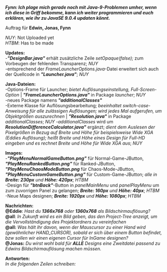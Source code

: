 **_Fynn: Ich plage mich gerade noch mit Java-9-Problemen umher, wenn ich diese in Griff bekomme, kann ich weiter programmieren und euch erklären, wie ihr zu JavaSE 9.0.4 updaten könnt._**

Auftrag für **Edwin, Jonas, Fynn**

*NUY*: Not Uploaded yet                                                                                                       
*HTBM*: Has to be made

**Updates:**                                                                                                               <br/>
-**_"DesignBar.java"_** erhält zusätzliche Zeile *setOpaque(false);* zum Vorbeugen der fehlenden Transparenz; *NUY*        <br/>
-entsprechend der *FrameLauncherOptions.java*-Datei erweitert sich auch der Quellcode in **_"Launcher.java"_**; *NUY*

**Java-Dateien:**                                                                                                          <br/>
-Options-Frame für Launcher; *bietet Auflösungseinstellung, Full-Screen-Option* | **_"FrameLauncherOptions.java"_** in Package *launcher*; *NUY*                                                                                                          <br/>
-neues Package namens **_"additionalClasses"_**                                                                            <br/>
-Externe Klasse für Auflösungsbearbeitung; *beeinhaltet switch-case-Anweisung für alle zulässigen Auflösungen; wird jedes Mal aufgerufen, um Objektgrößen auszurechnen* | **_"Resolution.java"_** in Package *additionalClasses*; *NUY*
-*additionalClasses* wird um **_ResolutionDifferenceCalculator.java"_** ergänzt; *dient dem Auslesen der Pixelgrößen in Bezug auf Breite und Höhe für beispielsweise Wide XGA (Eddies Auflösung); heißt Breite und Höhe eines Design für Full-HD eingeben und es rechnet Breite und Höhe für Wide XGA aus*; *NUY*

**Images:**                                                                                                                <br/>
-**_"PlayMenuNormalGameButton.png"_** für Normal-Game-JButton, **_"PlayMenuRankedButton.png"_** für Ranked-JButton, **_"PlayMenuChaosModeButton.png_** für Chaos-Mode-JButton, **_"PlayMenuCustomGameButton.png"_** für Custom-Game-JButton; *alle in **Breite: 230px** und **Höhe: 420px***; *HTBM*                                                                          <br/>
-Design für **_"btnBack"_**-Button in *panelMainMenu* und *panelPlayMenu* um zum zuvorrigen Panel zu gelangen; ***Breite: 160px** und **Höhe: 40px***; *HTBM*                                                                                        <br/>
-Neue Maps designen; ***Breite: 1920px** und **Höhe: 1080px***; *HTBM*

**Nachrichten:**                                                                   				                          		   <br/>
**@Eddie**: *Hast du **1366x768** oder **1360x768**  als Bildschirmauflösung?*                                             <br/>
**@all**: *In Zukunft wird es ein Bild geben, das den Project-Tree anzeigt, um die Vervollständigung des Projektordners zu vereinfachen*                                                                                                              <br/>
**@all:** *Was hält ihr davon, wenn der Mauscursor zu einer Hand wird (gewöhnlicher HAND_CURSOR), sobald er sich über einem Button befindet, bzw sollen wir einen eigenen Cursor für InGame designen?*                                                 <br/>
**@Jonas:** *Du wirst wohl bald für **ALLE** Designs eine Zweitdatei passend zu Edwins Bildschirmauflösung machen müssen.*

**Antworten:**                                                                                                             <br/>
*In die folgenden Zeilen schreiben:*                                                                                       <br/>





